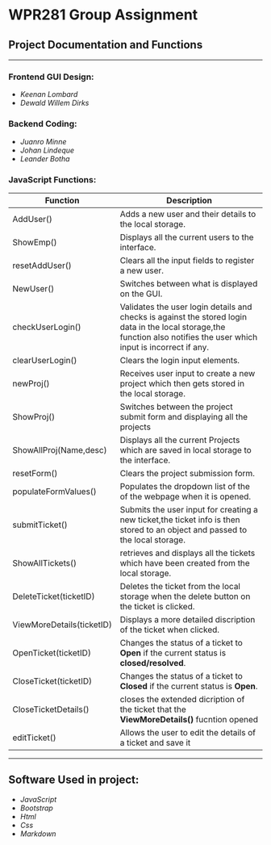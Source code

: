 # WPR281 Group Assignment 

## Project Documentation and Functions 
----------
### Frontend  GUI Design:

+ *Keenan Lombard*
+ *Dewald Willem Dirks*

### Backend  Coding:

+ *Juanro Minne*
+ *Johan Lindeque*
+ *Leander Botha*
  
###   JavaScript Functions: 

| Function | Description |
| ------ | ----------- |
| AddUser()|  Adds a new user and their details to the local storage.|
| ShowEmp()|  Displays all the current users to the interface.|
| resetAddUser()| Clears all the input fields to register a new user. |
| NewUser()   | Switches between what is displayed on the GUI.|
| checkUserLogin() | Validates the user login details and checks is against the stored login data in the local storage,the function also notifies the user which input is incorrect if any.   |
| clearUserLogin()    | Clears the login input elements. |
| newProj()     | Receives user input to create a new project which then gets stored in the local storage. |
| ShowProj()    | Switches between the project submit form and displaying all the projects |
| ShowAllProj(Name,desc)|  Displays all the current Projects which are saved in local storage to the interface.|
| resetForm()|  Clears the project submission form.|
| populateFormValues()|  Populates the dropdown list of the of the webpage when it is opened.|
| submitTicket()|  Submits the user input for creating a new ticket,the ticket info is then stored to an object and passed to the local storage. |
| ShowAllTickets()|  retrieves and displays all the tickets which have been created from the local storage.|
| DeleteTicket(ticketID)| Deletes the ticket from the local storage when the delete button on the ticket is clicked.|
|ViewMoreDetails(ticketID)|  Displays a more detailed discription of the ticket when clicked. |
|OpenTicket(ticketID)| Changes the status of a ticket to **Open** if the current status is **closed/resolved**.|
|CloseTicket(ticketID)| Changes the status of a ticket to **Closed** if the current status is **Open**.|
| CloseTicketDetails() | closes the extended dicription of the ticket that the **ViewMoreDetails()** fucntion opened|
| editTicket()   | Allows the user to edit the details of a ticket and save it|

-----------------

## Software Used in project:

* *JavaScript*
* *Bootstrap*
* *Html*
* *Css*
* *Markdown*



